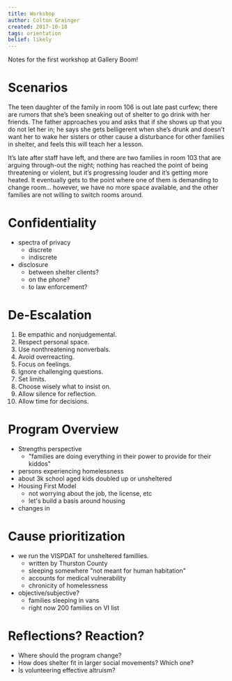 ```yaml
---
title: Workshop
author: Colton Grainger
created: 2017-10-18
tags: orientation
belief: likely
---
```


Notes for the first workshop at Gallery Boom!

# Scenarios

The teen daughter of the family in room 106  is out late past curfew; there are rumors that she’s been sneaking out of shelter to go drink with her friends. The father approaches you and asks that if she shows up that you do not let her in; he says she gets belligerent when she’s drunk and doesn’t want her to wake her sisters or other cause a disturbance for other families in shelter, and feels this will teach her a lesson. 

It’s late after staff have left, and there are two families in room 103 that are arguing through-out the night; nothing has reached the point of being threatening or violent, but it’s progressing louder and it’s getting more heated. It eventually gets to the point where one of them is demanding to change room... however, we have no more space available, and the other families are not willing to switch rooms around. 

# Confidentiality

- spectra of privacy 
	- discrete
	- indiscrete
- disclosure 
	- between shelter clients?
	- on the phone?
	- to law enforcement?

# De-Escalation

1. Be empathic and nonjudgemental.
2. Respect personal space.
3. Use nonthreatening nonverbals.
4. Avoid overreacting.
5. Focus on feelings.
6. Ignore challenging questions.
7. Set limits.
8. Choose wisely what to insist on.
9. Allow silence for reflection.
10. Allow time for decisions.

# Program Overview

- Strengths perspective
	- "families are doing everything in their power to provide for their kiddos"
- persons experiencing homelessness
- about 3k school aged kids doubled up or unsheltered
- Housing First Model
	- not worrying about the job, the license, etc
	- let's build a basis around housing
- changes in 

# Cause prioritization

- we run the VISPDAT for unsheltered famillies.
	- written by Thurston County
	- sleeping somewhere "not meant for human habitation"
	- accounts for medical vulnerability
	- chronicity of homelessness
- objective/subjective?
	- families sleeping in vans
	- right now 200 families on VI list

# Reflections? Reaction?

- Where should the program change?
- How does shelter fit in larger social movements? Which one?
- Is volunteering effective altruism?
